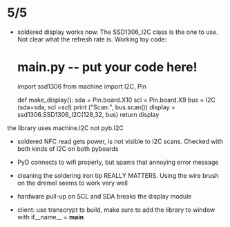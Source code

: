 5/5
===

* soldered display works now. The SSD1306_I2C class is the one to use.  Not clear what the refresh rate is. Working toy code:

    # main.py -- put your code here!
    import ssd1306
    from machine import I2C, Pin

    def make_display():
        sda = Pin.board.X10
        scl = Pin.board.X9
        bus = I2C (sda=sda, scl =scl)
        print ("Scan:", bus.scan())
        display = ssd1306.SSD1306_I2C(128,32, bus)
        return display

the library uses machine.I2C not pyb.I2C


* soldered NFC read gets power, is not visible to I2C scans.  Checked with both kinds of I2C on both pyboards

* PyD connects to wifi properly, but spams that annoying error message

* cleaning the soldering iron tip REALLY MATTERS.  Using the wire brush on the dremel seems to work very well

* hardware pull-up on SCL and SDA breaks the display module

* client:  use transcrypt to build, make sure to add the library to window with if__name__ = __main__

